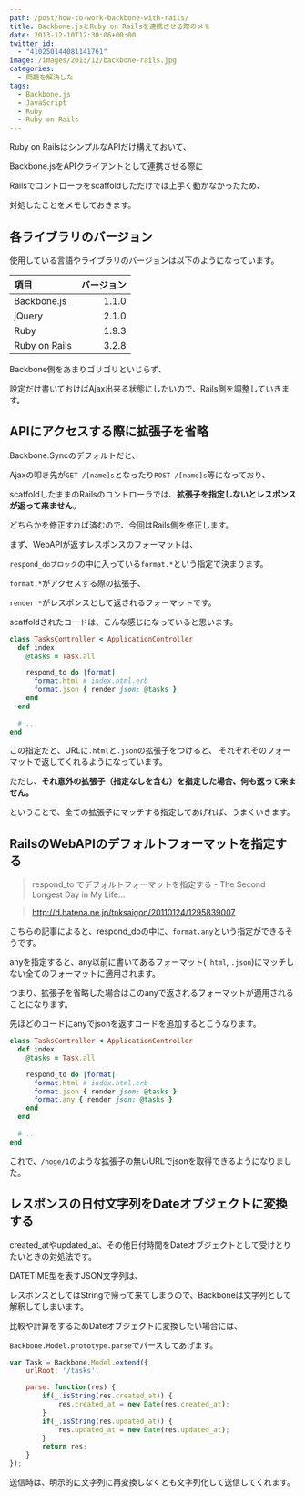 ```yaml
---
path: /post/how-to-work-backbone-with-rails/
title: Backbone.jsとRuby on Railsを連携させる際のメモ
date: 2013-12-10T12:30:06+00:00
twitter_id:
  - "410250144081141761"
image: /images/2013/12/backbone-rails.jpg
categories:
  - 問題を解決した
tags:
  - Backbone.js
  - JavaScript
  - Ruby
  - Ruby on Rails
---
```

Ruby on RailsはシンプルなAPIだけ構えておいて、
  
Backbone.jsをAPIクライアントとして連携させる際に

Railsでコントローラをscaffoldしただけでは上手く動かなかったため、
  
対処したことをメモしておきます。 

<!--more-->

各ライブラリのバージョン
----------------------------------------

使用している言語やライブラリのバージョンは以下のようになっています。

| 項目            | バージョン |
|:------------- | -----:|
| Backbone.js   | 1.1.0 |
| jQuery        | 2.1.0 |
| Ruby          | 1.9.3 |
| Ruby on Rails | 3.2.8 |

Backbone側をあまりゴリゴリといじらず、
  
設定だけ書いておけばAjax出来る状態にしたいので、Rails側を調整していきます。

APIにアクセスする際に拡張子を省略
----------------------------------------

Backbone.Syncのデフォルトだと、
  
Ajaxの叩き先が`GET /[name]s`となったり`POST /[name]s`等になっており、
  
scaffoldしたままのRailsのコントローラでは、**拡張子を指定しないとレスポンスが返って来ません**。

どちらかを修正すれば済むので、今回はRails側を修正します。

まず、WebAPIが返すレスポンスのフォーマットは、
  
`respond_doブロック`の中に入っている`format.*`という指定で決まります。

`format.*`がアクセスする際の拡張子、
  
`render *`がレスポンスとして返されるフォーマットです。

scaffoldされたコードは、こんな感じになっていると思います。

```ruby
class TasksController < ApplicationController
  def index
    @tasks = Task.all

    respond_to do |format|
      format.html # index.html.erb
      format.json { render json: @tasks }
    end
  end
  
  # ...
end
```

この指定だと、URLに`.html`と`.json`の拡張子をつけると、 それぞれそのフォーマットで返してくれるようになっています。

ただし、**それ意外の拡張子（指定なしを含む）を指定した場合、何も返って来ません。**

ということで、全ての拡張子にマッチする指定してあげれば、うまくいきます。

RailsのWebAPIのデフォルトフォーマットを指定する
----------------------------------------

> respond_to でデフォルトフォーマットを指定する - The Second Longest Day in My Life...
    
> http://d.hatena.ne.jp/tnksaigon/20110124/1295839007

こちらの記事によると、respond_doの中に、`format.any`という指定ができるそうです。

anyを指定すると、any以前に書いてあるフォーマット(`.html`, `.json`)にマッチしない全てのフォーマットに適用されます。
  
つまり、拡張子を省略した場合はこのanyで返されるフォーマットが適用されることになります。

先ほどのコードにanyでjsonを返すコードを追加するとこうなります。

```ruby
class TasksController < ApplicationController
  def index
    @tasks = Task.all

    respond_to do |format|
      format.html # index.html.erb
      format.json { render json: @tasks }
      format.any { render json: @tasks }
    end
  end
  
  # ...
end
```

これで、`/hoge/1`のような拡張子の無いURLでjsonを取得できるようになりました。

レスポンスの日付文字列をDateオブジェクトに変換する
----------------------------------------

created\_atやupdated\_at、その他日付時間をDateオブジェクトとして受けとりたいときの対処法です。

DATETIME型を表すJSON文字列は、
  
レスポンスとしてはStringで帰って来てしまうので、Backboneは文字列として解釈してしまいます。

比較や計算をするためDateオブジェクトに変換したい場合には、
  
`Backbone.Model.prototype.parse`でパースしてあげます。

```javascript
var Task = Backbone.Model.extend({
    urlRoot: '/tasks',

    parse: function(res) {
        if(_.isString(res.created_at)) {
            res.created_at = new Date(res.created_at);
        }
        if(_.isString(res.updated_at)) {
            res.updated_at = new Date(res.updated_at);
        }
        return res;
    }
});
```

送信時は、明示的に文字列に再変換しなくとも文字列化して送信してくれます。

<div style="font-size:0px;height:0px;line-height:0px;margin:0;padding:0;clear:both">
</div>